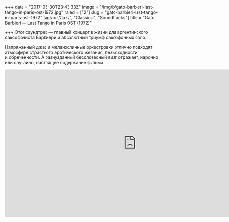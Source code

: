 +++
date = "2017-05-30T23:43:33Z"
image = "/img/b/gato-barbieri-last-tango-in-paris-ost-1972.jpg"
rated = ["2"]
slug = "gato-barbieri-last-tango-in-paris-ost-1972"
tags = ["Jazz", "Classical", "Soundtracks"]
title = "Gato Barbieri — Last Tango in Paris OST (1972)"

+++
Этот саундтрек&nbsp;&mdash; главный концерт в&nbsp;жизни для аргентинского саксофониста Барбиери и&nbsp;абсолютный триумф саксофонных соло. 

Напряженный джаз и&nbsp;меланхоличные оркестровки отлично подходят атмосфере страстного эротического желания, безысходности и&nbsp;обреченности. А&nbsp;разнузданный бессловесный визг отражает, нарочно или случайно, настоящее содержание фильма.

<iframe width="853" height="480" src="https://www.youtube.com/embed/_uQNkFmgyzI?rel=0&amp;showinfo=0" frameborder="0" allowfullscreen></iframe>